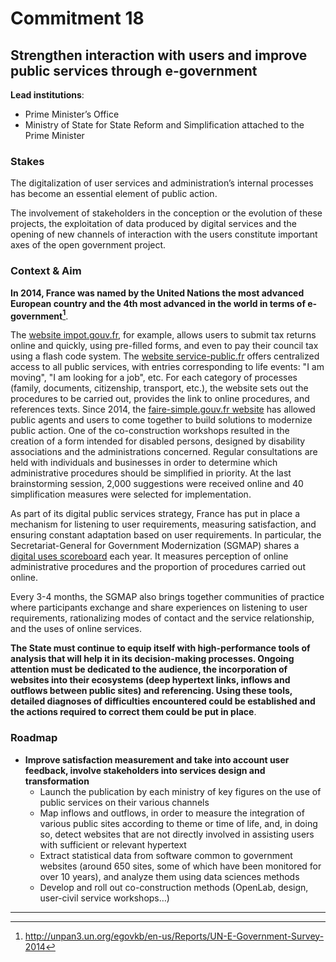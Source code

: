 # Commitment 18

## Strengthen interaction with users and improve public services through e-government

**Lead institutions**:
- Prime Minister’s Office
- Ministry of State for State Reform and Simplification attached to the Prime Minister

### Stakes

The digitalization of user services and administration’s internal processes has become an essential element of public action.  

The involvement of stakeholders in the conception or the evolution of these projects, the exploitation of data produced by digital services and the opening of new channels of interaction with the users constitute important axes of the open government project.  

### Context & Aim

**In 2014, France was named by the United Nations the most advanced European country and the 4th most advanced in the world in terms of e-government[^1]**.

The [website impot.gouv.fr](http://www.impots.gouv.fr/), for example, allows users to submit tax returns online and quickly, using pre-filled forms, and even to pay their council tax using a flash code system. The [website service-public.fr](http://www.service-public.fr/) offers centralized access to all public services, with entries corresponding to life events: "I am moving", "I am looking for a job", etc. For each category of processes (family, documents, citizenship, transport, etc.), the website sets out the procedures to be carried out, provides the link to online procedures, and references texts. Since 2014, the [faire-simple.gouv.fr website](http://www.faire-simple.gouv.fr) has allowed public agents and users to come together to build solutions to modernize public action. One of the co-construction workshops resulted in the creation of a form intended for disabled persons, designed by disability associations and the administrations concerned. Regular consultations are held with individuals and businesses in order to determine which administrative procedures should be simplified in priority. At the last brainstorming session, 2,000 suggestions were received online and 40 simplification measures were selected for implementation.

As part of its digital public services strategy, France has put in place a mechanism for listening to user requirements, measuring satisfaction, and ensuring constant adaptation based on user requirements. In particular, the Secretariat-General for Government Modernization (SGMAP) shares a [digital uses scoreboard](http://www.pole-emploi.fr/accueil/) each year. It measures perception of online administrative procedures and the proportion of procedures carried out online.

Every 3-4 months, the SGMAP also brings together communities of practice where participants exchange and share experiences on listening to user requirements, rationalizing modes of contact and the service relationship, and the uses of online services.

**The State must continue to equip itself with high-performance tools of analysis that will help it in its decision-making processes. Ongoing attention must be dedicated to the audience, the incorporation of websites into their ecosystems (deep hypertext links, inflows and outflows between public sites) and referencing. Using these tools, detailed diagnoses of difficulties encountered could be established and the actions required to correct them could be put in place**.

### Roadmap

- **Improve satisfaction measurement and take into account user feedback, involve stakeholders into services design and transformation**
    - Launch the publication by each ministry of key figures on the use of public services on their various channels
    - Map inflows and outflows, in order to measure the integration of various public sites according to theme or time of life, and, in doing so, detect websites that are not directly involved in assisting users with sufficient or relevant hypertext  
    - Extract statistical data from software common to government websites (around 650 sites, some of which have been monitored for over 10 years), and analyze them using data sciences methods
    - Develop and roll out co-construction methods (OpenLab, design, user-civil service workshops…)

----

[^1]: http://unpan3.un.org/egovkb/en-us/Reports/UN-E-Government-Survey-2014
